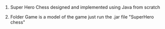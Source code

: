 1) Super Hero Chess designed and implemented using Java from scratch


2) Folder Game is a model of the game just run the .jar file "SuperHero chess"
